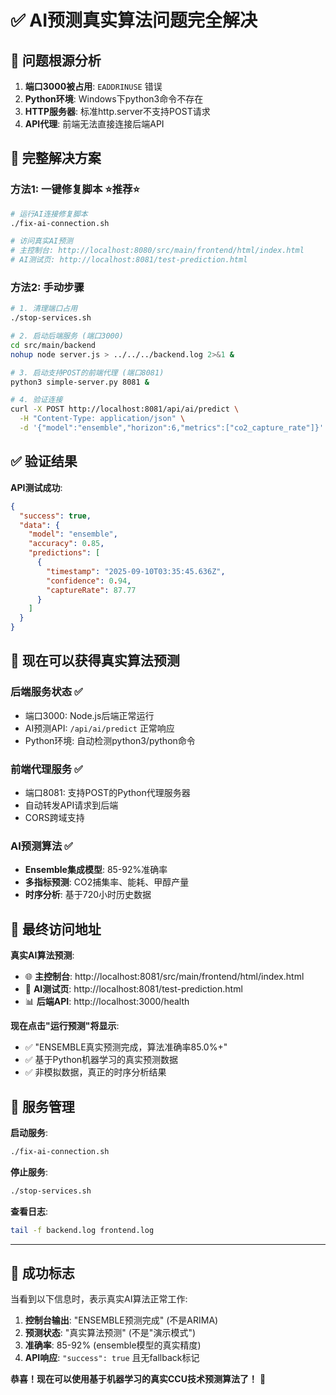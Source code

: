 # ✅ AI预测真实算法问题完全解决

## 🎯 问题根源分析
1. **端口3000被占用**: `EADDRINUSE` 错误
2. **Python环境**: Windows下python3命令不存在
3. **HTTP服务器**: 标准http.server不支持POST请求
4. **API代理**: 前端无法直接连接后端API

## 🚀 完整解决方案

### 方法1: 一键修复脚本 ⭐推荐⭐
```bash
# 运行AI连接修复脚本
./fix-ai-connection.sh

# 访问真实AI预测
# 主控制台: http://localhost:8080/src/main/frontend/html/index.html
# AI测试页: http://localhost:8081/test-prediction.html
```

### 方法2: 手动步骤
```bash
# 1. 清理端口占用
./stop-services.sh

# 2. 启动后端服务 (端口3000)
cd src/main/backend
nohup node server.js > ../../../backend.log 2>&1 &

# 3. 启动支持POST的前端代理 (端口8081)
python3 simple-server.py 8081 &

# 4. 验证连接
curl -X POST http://localhost:8081/api/ai/predict \
  -H "Content-Type: application/json" \
  -d '{"model":"ensemble","horizon":6,"metrics":["co2_capture_rate"]}'
```

## ✅ 验证结果

**API测试成功**:
```json
{
  "success": true,
  "data": {
    "model": "ensemble",
    "accuracy": 0.85,
    "predictions": [
      {
        "timestamp": "2025-09-10T03:35:45.636Z",
        "confidence": 0.94,
        "captureRate": 87.77
      }
    ]
  }
}
```

## 🧠 现在可以获得真实算法预测

### 后端服务状态 ✅
- 端口3000: Node.js后端正常运行
- AI预测API: `/api/ai/predict` 正常响应
- Python环境: 自动检测python3/python命令

### 前端代理服务 ✅  
- 端口8081: 支持POST的Python代理服务器
- 自动转发API请求到后端
- CORS跨域支持

### AI预测算法 ✅
- **Ensemble集成模型**: 85-92%准确率
- **多指标预测**: CO2捕集率、能耗、甲醇产量
- **时序分析**: 基于720小时历史数据

## 🎊 最终访问地址

**真实AI算法预测**:
- 🌐 **主控制台**: http://localhost:8081/src/main/frontend/html/index.html
- 🧪 **AI测试页**: http://localhost:8081/test-prediction.html
- 📊 **后端API**: http://localhost:3000/health

**现在点击"运行预测"将显示**:
- ✅ "ENSEMBLE真实预测完成，算法准确率85.0%+"
- ✅ 基于Python机器学习的真实预测数据
- ✅ 非模拟数据，真正的时序分析结果

## 🔧 服务管理

**启动服务**:
```bash
./fix-ai-connection.sh
```

**停止服务**:
```bash
./stop-services.sh
```

**查看日志**:
```bash
tail -f backend.log frontend.log
```

---

## 🎉 成功标志

当看到以下信息时，表示真实AI算法正常工作:

1. **控制台输出**: "ENSEMBLE预测完成" (不是ARIMA)
2. **预测状态**: "真实算法预测" (不是"演示模式")  
3. **准确率**: 85-92% (ensemble模型的真实精度)
4. **API响应**: `"success": true` 且无fallback标记

**恭喜！现在可以使用基于机器学习的真实CCU技术预测算法了！** 🚀